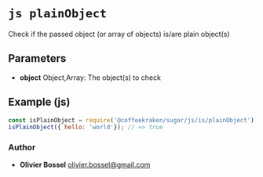 


<!-- @namespace    sugar.js.is -->

# ```js plainObject ```


Check if the passed object (or array of objects) is/are plain object(s)

## Parameters

- **object**  Object,Array: The object(s) to check



## Example (js)

```js
const isPlainObject = require('@coffeekraken/sugar/js/is/plainObject');
isPlainObject({ hello: 'world'}); // => true
```


### Author
- **Olivier Bossel** <a href="mailto:olivier.bossel@gmail.com">olivier.bossel@gmail.com</a> 



